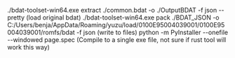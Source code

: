 ./bdat-toolset-win64.exe extract ./common.bdat -o ./OutputBDAT -f json --pretty (load original bdat)
./bdat-toolset-win64.exe pack ./BDAT_JSON -o C:/Users/benja/AppData/Roaming/yuzu/load/0100E95004039001/0100E95004039001/romfs/bdat -f json (write to files)
python -m PyInstaller --onefile --windowed  page.spec     (Compile to a single exe file, not sure if rust tool will work this way)